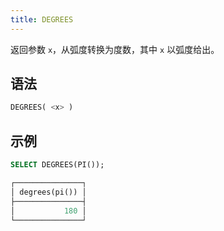 ```yaml
---
title: DEGREES
---
```


返回参数 `x`，从弧度转换为度数，其中 `x` 以弧度给出。

## 语法

```sql
DEGREES( <x> )
```

## 示例

```sql
SELECT DEGREES(PI());

┌───────────────┐
│ degrees(pi()) │
├───────────────┤
│           180 │
└───────────────┘
```
